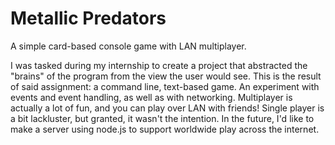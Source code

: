 Metallic Predators
==================

A simple card-based console game with LAN multiplayer.

I was tasked during my internship to create a project that abstracted the "brains" of the program from the view the user would see. This is the result of said assignment: a command line, text-based game. An experiment with events and event handling, as well as with networking. Multiplayer is actually a lot of fun, and you can play over LAN with friends! Single player is a bit lackluster, but granted, it wasn't the intention. In the future, I'd like to make a server using node.js to support worldwide play across the internet.
